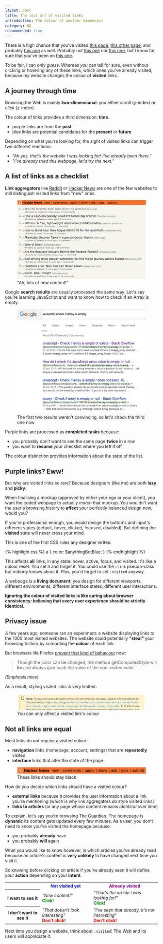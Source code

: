 ```yaml
---
layout: post
title: The lost art of visited links
introduction: The colour of another dimension
category: UX
recommended: true
---
```


There is a high chance that you've visited [this page](https://www.google.com), [this other page](https://www.youtube.com), and probably [this one](https://news.ycombinator.com) as well. Probably not [this one](https://en.wikipedia.org/wiki/Driebruggen) nor [this one](https://developer.mozilla.org/en/docs/Web/CSS/:visited), but I know for sure that you've been on [this one](/the-lost-art-of-visited-links.html).

To be fair, I can only _guess_. Whereas _you_ can tell for sure, even without clicking or hovering any of these links, which ones you've already visited, because my website changes the colour of **visited** links.

## A journey through time

Browsing the Web is mainly **two-dimensional**: you either _scroll_ (y-index) or _click_ (z-index).

The colour of links provides a third dimension: **time**.

* purple links are from the **past**
* blue links are potential candidates for the **present** or **future**

Depending on what you're looking for, the sight of visited links can trigger two different reactions:

* _"Ah yes, that's the website I was looking for! I've already been there."_
* _"I've already tried this webpage, let's try the next."_

## A list of links as a checklist

**Link aggregators** like [Reddit](https://www.reddit.com) or [Hacker News](https://news.ycombinator.com) are one of the few websites to still distinguish visited links from "new" ones.

<figure>
  <img alt="Hacker News homepage" src="/images/post/hacker-news-homepage.png">
  <figcaption>"Ah, lots of new content!"</figcaption>
</figure>

Google **search results** are usually processed the same way. Let's say you're learning JavaScript and want to know how to check if an Array is empty.

<figure>
  <img alt="Google search results for checking if an Array in JavaScript is empty" src="/images/post/google-visited-links.png">
  <figcaption>The first two results weren't convincing, so let's check the third one now</figcaption>
</figure>

Purple links are processed as **completed tasks** because:

* you probably don't want to see the same page **twice** in a row
* you want to **resume** your checklist where you left if off

The colour distinction provides information about the state of the list.

## Purple links? Eww!

But why are visited links so rare? Because designers (like me) are both **lazy** and **picky**.

When finalising a mockup (approved by either your ego or your client), you want the coded webpage to actually _match_ that mockup. You wouldn't want the user's browsing history to **affect** your perfectly balanced design now, would you?

If you're professional enough, you would design the button's and input's different states (default, hover, clicked, focused, disabled). But defining the **visited** state will never cross your mind.

This is one of the first CSS rules any designer writes:

{% highlight css %}
a {
  color: $anythingButBlue;
}
{% endhighlight %}

This affects **all** links, in any state: hover, active, focus, and visited. It's like a colour reset. You set it and forget it. You could use the `:link` pseudo-class but nobody knows about it. Plus, you'd forget to set `:visited` anyway.

A webpage is a **living document**: you design for different viewports, different environments, different interface states, different user interactions.

**Ignoring the colour of visited links is like caring about browser consistency: believing that every user experience should be strictly identical.**

## Privacy issue

A few years ago, someone ran an experiment: a website displaying links to the 1000 most visited websites. The website could potentially **"steal"** your browsing history by computing the **colour** of each link.

But browsers life Firefox [prevent that kind of behaviour](https://developer.mozilla.org/en/docs/Web/CSS/:visited) now:

> Though the color can be changed, the method getComputedStyle will **lie** and always give back the value of the non-visited color.

_(Emphasis mine)_

As a result, styling visited links is very limited:

<figure>
  <img alt="Visited links privacy" src="/images/post/visited-links-privacy.png">
  <figcaption>You can only affect a visited link's colour</figcaption>
</figure>

## Not all links are equal

Most links do _not_ require a visited colour:

* **navigation** links (homepage, account, settings) that are **repeatedly** visited
* **interface** links that alter the state of the page

<figure>
  <img alt="Hacker News nav" src="/images/post/hacker-news-nav.png">
  <figcaption>These links should stay black</figcaption>
</figure>

How do you decide which links should have a visited colour?

* **external links** because it provides the user information about a link you're mentioning (which is why link aggregators _do_ style visited links)
* **links to articles** (or any page whose content remains _identical_ over time)

To explain, let's say you're browsing [The Guardian](http://www.theguardian.com/uk). The homepage is **dynamic** its content gets updated every few minutes. As a user, you don't need to know you've visited the homepage because:

* you probably **already** have
* you probably **will** again

What you would like to know however, is which articles you've already read because an article's content is **very unlikely** to have changed next time you visit it.

So knowing before clicking on article if you've already seen it will define your **action** depending on your **intent**:

<table>
  <tbody>
    <tr>
      <th></th>
      <th style="color: blue;">Not visited yet</th>
      <th style="color: purple;">Already visited</th>
    </tr>
    <tr>
      <th>I want to see it</th>
      <td>
        <em>"New content!"</em>
        <br>
        <strong style="color: green;">Click!</strong>
      </td>
      <td>
        <em>"That's the article I was looking for!"</em>
        <br>
        <strong style="color: green;">Click!</strong>
      </td>
    </tr>
    <tr>
      <th>I don't want to see it</th>
      <td>
        <em>"That doesn't look interesting"</em>
        <br>
        <strong style="color: red;">Don't click!</strong>
      </td>
      <td>
        <em>"I've seen that already, it's not interesting"</em>
        <br>
        <strong style="color: red;">Don't click!</strong>
      </td>
    </tr>
  </tbody>
</table>

Next time you design a website, think about `:visited`!
The Web and its users will appreciate it.

